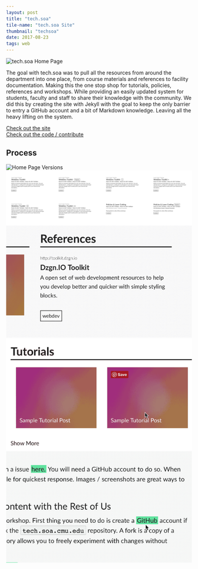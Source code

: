 ```yaml
---
layout: post
title: "tech.soa"
tile-name: "tech.soa Site"
thumbnail: "techsoa"
date: 2017-08-23
tags: web
---
```


<div class="image-container"><img src="../img/techsoa/techHero.png" alt="tech.soa Home Page"/></div>

The goal with tech.soa was to pull all the resources from around the department into one place, from course materials and references to facility documentation. Making this the one stop shop for tutorials, policies, references and workshops. While providing an easily updated system for students, faculty and staff to share their knowledge with the community. We did this by creating the site with Jekyll with the goal to keep the only barrier to entry a GitHub account and a bit of Markdown knowledge. Leaving all the heavy lifting on the system.

<div class="grid-x grid-margin-x grid-padding-y">
  <div class="cell medium-6">
    <a target="_blank" href="https://tech.soa.cmu.edu">
      <div class="techsoa-button content-button"> Check out the site
      </div>
    </a>
  </div>

  <div class="cell medium-6">
    <a target="_blank" href="https://github.com/c0deLab/tech.soa.cmu.edu">
      <div class="techsoa-button content-button"> Check out the code / contribute
      </div>
    </a>
  </div>
</div>

## Process

<div class="image-container"><img src="../img/techsoa/pageProcess.png" alt="Home Page Versions"/></div>
<div class="image-container"><img src="../img/techsoa/tileIterations.svg" alt="Tile Iterations"/></div>
<div class="grid-x">
  <div class="medium-4 cell"><img src="../img/techsoa/interactionTitlesTags.gif" alt="Hover Interaction For Titles & Tags"/></div>
  <div class="medium-4 cell"><img src="../img/techsoa/interactionTile.gif" alt="Hover Interaction for Tiles"/></div>
  <div class="medium-4 cell"><img src="../img/techsoa/interactionLinks.gif" alt="Hover Interaction for Inline Link"/></div>
</div>
